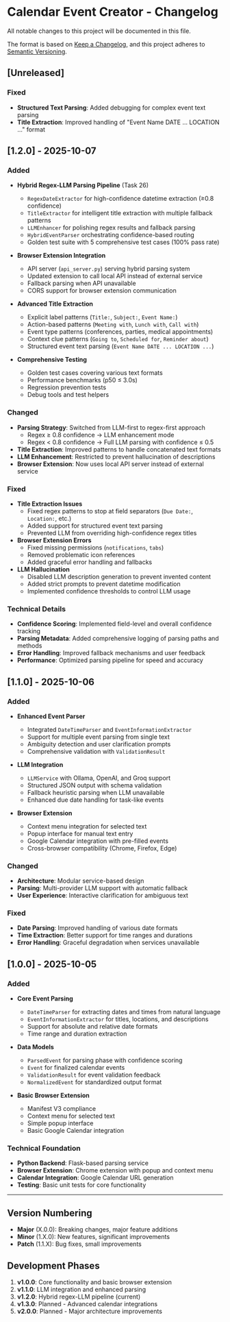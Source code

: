 # Calendar Event Creator - Changelog

All notable changes to this project will be documented in this file.

The format is based on [Keep a Changelog](https://keepachangelog.com/en/1.0.0/),
and this project adheres to [Semantic Versioning](https://semver.org/spec/v2.0.0.html).

## [Unreleased]

### Fixed
- **Structured Text Parsing**: Added debugging for complex event text parsing
- **Title Extraction**: Improved handling of "Event Name DATE ... LOCATION ..." format

## [1.2.0] - 2025-10-07

### Added
- **Hybrid Regex-LLM Parsing Pipeline** (Task 26)
  - `RegexDateExtractor` for high-confidence datetime extraction (≥0.8 confidence)
  - `TitleExtractor` for intelligent title extraction with multiple fallback patterns
  - `LLMEnhancer` for polishing regex results and fallback parsing
  - `HybridEventParser` orchestrating confidence-based routing
  - Golden test suite with 5 comprehensive test cases (100% pass rate)

- **Browser Extension Integration**
  - API server (`api_server.py`) serving hybrid parsing system
  - Updated extension to call local API instead of external service
  - Fallback parsing when API unavailable
  - CORS support for browser extension communication

- **Advanced Title Extraction**
  - Explicit label patterns (`Title:`, `Subject:`, `Event Name:`)
  - Action-based patterns (`Meeting with`, `Lunch with`, `Call with`)
  - Event type patterns (conferences, parties, medical appointments)
  - Context clue patterns (`Going to`, `Scheduled for`, `Reminder about`)
  - Structured event text parsing (`Event Name DATE ... LOCATION ...`)

- **Comprehensive Testing**
  - Golden test cases covering various text formats
  - Performance benchmarks (p50 ≤ 3.0s)
  - Regression prevention tests
  - Debug tools and test helpers

### Changed
- **Parsing Strategy**: Switched from LLM-first to regex-first approach
  - Regex ≥ 0.8 confidence → LLM enhancement mode
  - Regex < 0.8 confidence → Full LLM parsing with confidence ≤ 0.5
- **Title Extraction**: Improved patterns to handle concatenated text formats
- **LLM Enhancement**: Restricted to prevent hallucination of descriptions
- **Browser Extension**: Now uses local API server instead of external service

### Fixed
- **Title Extraction Issues**
  - Fixed regex patterns to stop at field separators (`Due Date:`, `Location:`, etc.)
  - Added support for structured event text parsing
  - Prevented LLM from overriding high-confidence regex titles
- **Browser Extension Errors**
  - Fixed missing permissions (`notifications`, `tabs`)
  - Removed problematic icon references
  - Added graceful error handling and fallbacks
- **LLM Hallucination**
  - Disabled LLM description generation to prevent invented content
  - Added strict prompts to prevent datetime modification
  - Implemented confidence thresholds to control LLM usage

### Technical Details
- **Confidence Scoring**: Implemented field-level and overall confidence tracking
- **Parsing Metadata**: Added comprehensive logging of parsing paths and methods
- **Error Handling**: Improved fallback mechanisms and user feedback
- **Performance**: Optimized parsing pipeline for speed and accuracy

## [1.1.0] - 2025-10-06

### Added
- **Enhanced Event Parser**
  - Integrated `DateTimeParser` and `EventInformationExtractor`
  - Support for multiple event parsing from single text
  - Ambiguity detection and user clarification prompts
  - Comprehensive validation with `ValidationResult`

- **LLM Integration**
  - `LLMService` with Ollama, OpenAI, and Groq support
  - Structured JSON output with schema validation
  - Fallback heuristic parsing when LLM unavailable
  - Enhanced due date handling for task-like events

- **Browser Extension**
  - Context menu integration for selected text
  - Popup interface for manual text entry
  - Google Calendar integration with pre-filled events
  - Cross-browser compatibility (Chrome, Firefox, Edge)

### Changed
- **Architecture**: Modular service-based design
- **Parsing**: Multi-provider LLM support with automatic fallback
- **User Experience**: Interactive clarification for ambiguous text

### Fixed
- **Date Parsing**: Improved handling of various date formats
- **Time Extraction**: Better support for time ranges and durations
- **Error Handling**: Graceful degradation when services unavailable

## [1.0.0] - 2025-10-05

### Added
- **Core Event Parsing**
  - `DateTimeParser` for extracting dates and times from natural language
  - `EventInformationExtractor` for titles, locations, and descriptions
  - Support for absolute and relative date formats
  - Time range and duration extraction

- **Data Models**
  - `ParsedEvent` for parsing phase with confidence scoring
  - `Event` for finalized calendar events
  - `ValidationResult` for event validation feedback
  - `NormalizedEvent` for standardized output format

- **Basic Browser Extension**
  - Manifest V3 compliance
  - Context menu for selected text
  - Simple popup interface
  - Basic Google Calendar integration

### Technical Foundation
- **Python Backend**: Flask-based parsing service
- **Browser Extension**: Chrome extension with popup and context menu
- **Calendar Integration**: Google Calendar URL generation
- **Testing**: Basic unit tests for core functionality

---

## Version Numbering

- **Major** (X.0.0): Breaking changes, major feature additions
- **Minor** (1.X.0): New features, significant improvements
- **Patch** (1.1.X): Bug fixes, small improvements

## Development Phases

1. **v1.0.0**: Core functionality and basic browser extension
2. **v1.1.0**: LLM integration and enhanced parsing
3. **v1.2.0**: Hybrid regex-LLM pipeline (current)
4. **v1.3.0**: Planned - Advanced calendar integrations
5. **v2.0.0**: Planned - Major architecture improvements